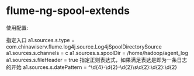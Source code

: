 # flume-ng-spool-extends

使用配置:


指定入口
a1.sources.s.type = com.chinawiserv.flume.log4j.source.Log4jSpoolDirectorySource
a1.sources.s.channels = c
a1.sources.s.spoolDir = /home/hadoop/agent_log
a1.sources.s.fileHeader = true
指定正则表达式，如果满足表达是即为一条日志的开始
a1.sources.s.datePattern = ^\\d{4}-\\d{2}-\\d{2}\\s\\d{2}:\\d{2}:\\d{2}
